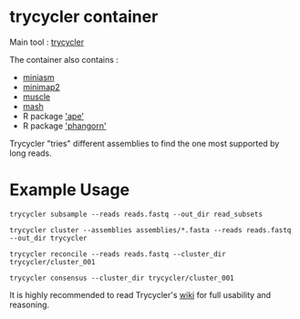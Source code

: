 # trycycler container

Main tool : [trycycler](https://github.com/rrwick/Trycycler)

The container also contains :
- [miniasm](https://github.com/lh3/miniasm)
- [minimap2](https://github.com/lh3/minimap2)
- [muscle](https://www.ebi.ac.uk/Tools/msa/muscle/)
- [mash](https://github.com/marbl/Mash)
- R package ['ape'](https://cran.r-project.org/web/packages/ape/index.html)
- R package ['phangorn'](https://cran.r-project.org/web/packages/phangorn/index.html)

Trycycler "tries" different assemblies to find the one most supported by long reads.

# Example Usage

```
trycycler subsample --reads reads.fastq --out_dir read_subsets
```
```
trycycler cluster --assemblies assemblies/*.fasta --reads reads.fastq --out_dir trycycler
```
```
trycycler reconcile --reads reads.fastq --cluster_dir trycycler/cluster_001
```
```
trycycler consensus --cluster_dir trycycler/cluster_001
```

It is highly recommended to read Trycycler's [wiki](https://github.com/rrwick/Trycycler/wiki) for full usability and reasoning.
